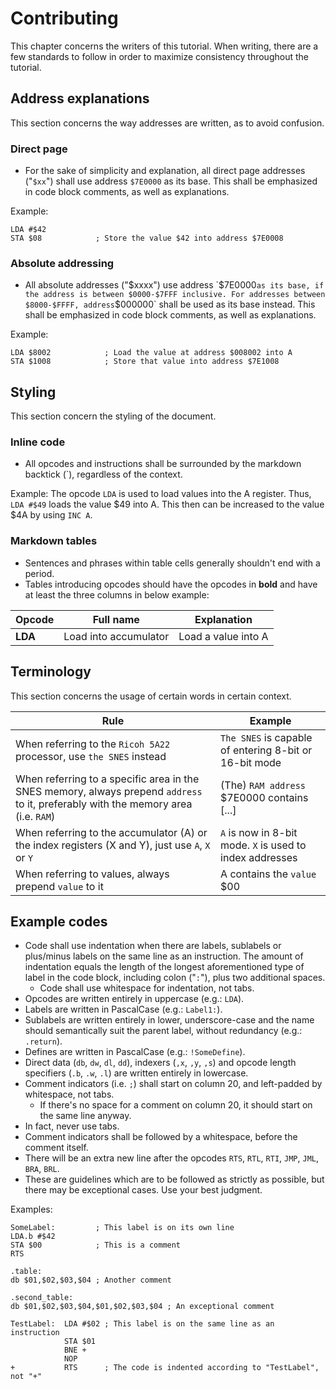 # Contributing
This chapter concerns the writers of this tutorial. When writing, there are a few standards to follow in order to maximize consistency throughout the tutorial.

## Address explanations
This section concerns the way addresses are written, as to avoid confusion.

### Direct page
- For the sake of simplicity and explanation, all direct page addresses ("`$xx`") shall use address `$7E0000` as its base. This shall be emphasized in code block comments, as well as explanations.

Example:
```
LDA #$42
STA $08            ; Store the value $42 into address $7E0008
```

### Absolute addressing
- All absolute addresses ("$xxxx") use address `$7E0000` as its base, if the address is between $0000-$7FFF inclusive. For addresses between $8000-$FFFF, address `$000000` shall be used as its base instead. This shall be emphasized in code block comments, as well as explanations.

Example:
```
LDA $8002            ; Load the value at address $008002 into A
STA $1008            ; Store that value into address $7E1008
```

## Styling
This section concern the styling of the document.

### Inline code
- All opcodes and instructions shall be surrounded by the markdown backtick (`), regardless of the context.

Example: The opcode `LDA` is used to load values into the A register. Thus, `LDA #$49` loads the value $49 into A. This then can be increased to the value $4A by using `INC A`.

### Markdown tables
- Sentences and phrases within table cells generally shouldn't end with a period.
- Tables introducing opcodes should have the opcodes in **bold** and have at least the three columns in below example:

|Opcode|Full name|Explanation|
|-|-|-|
|**LDA**|Load into accumulator|Load a value into A|

## Terminology
This section concerns the usage of certain words in certain context.

|Rule|Example|
|-|-|
|When referring to the `Ricoh 5A22` processor, use `the SNES` instead|`The SNES` is capable of entering 8-bit or 16-bit mode|
|When referring to a specific area in the SNES memory, always prepend `address` to it, preferably with the memory area (i.e. `RAM`)|(The) `RAM address` $7E0000 contains [...]|
|When referring to the accumulator (A) or the index registers (X and Y), just use `A`, `X` or `Y`|`A` is now in 8-bit mode. `X` is used to index addresses|
|When referring to values, always prepend `value` to it|A contains the `value` $00|

## Example codes
- Code shall use indentation when there are labels, sublabels or plus/minus labels on the same line as an instruction. The amount of indentation equals the length of the longest aforementioned type of label in the code block, including colon ("`:`"), plus two additional spaces.
  - Code shall use whitespace for indentation, not tabs.
- Opcodes are written entirely in uppercase (e.g.: `LDA`).
- Labels are written in PascalCase (e.g.: `Label1:`).
- Sublabels are written entirely in lower, underscore-case and the name should semantically suit the parent label, without redundancy (e.g.: `.return`).
- Defines are written in PascalCase (e.g.: `!SomeDefine`).
- Direct data (`db`, `dw`, `dl`, `dd`), indexers (`,x`, `,y`, `,s`) and opcode length specifiers (`.b`, `.w`, `.l`) are written entirely in lowercase.
- Comment indicators (i.e. `;`) shall start on column 20, and left-padded by whitespace, not tabs.
    - If there's no space for a comment on column 20, it should start on the same line anyway.
- In fact, never use tabs.
- Comment indicators shall be followed by a whitespace, before the comment itself.
- There will be an extra new line after the opcodes `RTS`, `RTL`, `RTI`, `JMP`, `JML`, `BRA`, `BRL`.
- These are guidelines which are to be followed as strictly as possible, but there may be exceptional cases. Use your best judgment.

Examples:
```
SomeLabel:         ; This label is on its own line
LDA.b #$42
STA $00            ; This is a comment
RTS

.table:
db $01,$02,$03,$04 ; Another comment

.second_table:
db $01,$02,$03,$04,$01,$02,$03,$04 ; An exceptional comment
```
```
TestLabel:  LDA #$02 ; This label is on the same line as an instruction
            STA $01
            BNE +
            NOP
+           RTS      ; The code is indented according to "TestLabel", not "+"
```
